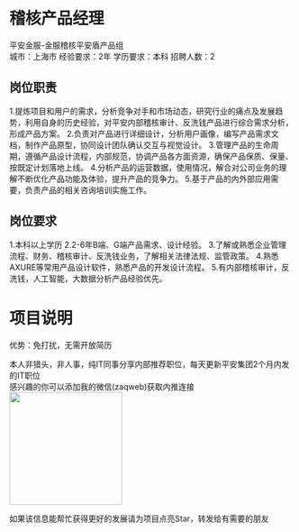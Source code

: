 # 稽核产品经理
平安金服-金服稽核平安盾产品组  
城市：上海市 经验要求：2年 学历要求：本科  招聘人数：2

## 岗位职责
1.提炼项目和用户的需求，分析竞争对手和市场动态，研究行业的痛点及发展趋势，利用自身的历史经验，对平安内部稽核审计、反洗钱产品进行综合需求分析，形成产品方案。
 2.负责对产品进行详细设计，分析用户画像，编写产品需求文档，制作产品原型，协同设计团队确认交互与视觉设计。
 3.管理产品的生命周期，遵循产品设计流程，内部规范，协调产品各方面资源，确保产品保质、保量、按既定计划落地上线。
 4.分析产品的运营数据，使用情况，解合对公司业务的理解不断优化产品功能及体验，提升产品的竞争力。
 5.基于产品的内外部应用需要，负责产品的相关咨询培训实施工作。

## 岗位要求
1.本科以上学历
 2.2-6年B端、G端产品需求、设计经验。
 3.了解或熟悉企业管理流程、财务、稽核审计、反洗钱业务，了解相关法律法规、监管政策。
 4.熟悉AXURE等常用产品设计软件，熟悉产品的开发设计流程。
 5.有内部稽核审计，反洗钱，人工智能，大数据分析产品经验优先。

# 项目说明

优势：免打扰，无需开放简历

本人非猎头，非人事，纯IT同事分享内部推荐职位，每天更新平安集团2个月内发的IT职位  
感兴趣的你可以添加我的微信(zaqweb)获取内推连接  
<img src="https://github.com/zaqweb/PA-IT-JOBS/blob/master/WechatICode.jpeg"  height="200" width="200">

如果该信息能帮忙获得更好的发展请为项目点亮Star，转发给有需要的朋友




